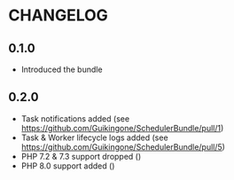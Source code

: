 CHANGELOG
=========

0.1.0
-----

 * Introduced the bundle

0.2.0
-----

 * Task notifications added (see https://github.com/Guikingone/SchedulerBundle/pull/1)
 * Task & Worker lifecycle logs added (see https://github.com/Guikingone/SchedulerBundle/pull/5)
 * PHP 7.2 & 7.3 support dropped ()
 * PHP 8.0 support added ()
